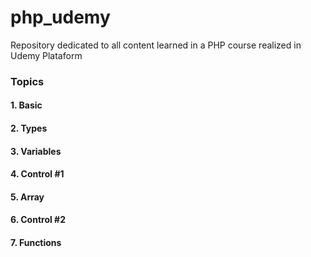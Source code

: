 # php_udemy

Repository dedicated to all content learned in a PHP course realized in Udemy Plataform

### Topics
#### 1. Basic
#### 2. Types
#### 3. Variables
#### 4. Control #1
#### 5. Array
#### 6. Control #2
#### 7. Functions
